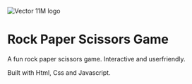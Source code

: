 ![Vector 11M logo](https://github.com/Martenelias/Small-projects/assets/124877606/b4005eff-cfa4-4bae-b81a-2d6f8f390906)

# Rock Paper Scissors Game 

A fun rock paper scissors game. Interactive and userfriendly. 

Built with Html, Css and Javascript.
